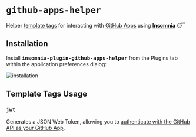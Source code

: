 # `github-apps-helper`

Helper [template tags](https://support.insomnia.rest/article/40-template-tags) for interacting with [GitHub Apps](https://developer.github.com/apps/) using [**Insomnia**](https://insomnia.rest/) :sleeping:

## Installation

Install **<kbd>insomnia-plugin-github-apps-helper</kbd>** from the Plugins tab within the application preferences dialog:

![installation](https://user-images.githubusercontent.com/27806/38121163-357640ae-3393-11e8-81d8-c088002041f6.gif)

## Template Tags Usage

### `jwt`

Generates a JSON Web Token, allowing you to [authenticate with the GitHub API as your GitHub App](https://developer.github.com/apps/building-github-apps/authentication-options-for-github-apps/#authenticating-as-a-github-app).
